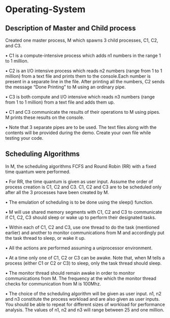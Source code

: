 # Operating-System

## Description of Master and Child process

Created one master process, M which spawns 3 child processes, C1, C2, and C3.

• C1 is a compute-intensive process which adds n1 numbers in the range 1 to 1 million.

• C2 is an I/O intensive process which reads n2 numbers (range from 1 to 1 million) from a text file and prints them to the console.Each number is present in a separate line in the file. After printing all the numbers, C2 sends the message “Done Printing” to M using an ordinary pipe.

• C3 is both compute and I/O intensive which reads n3 numbers (range from 1 to 1 million) from a text file and adds them up.

• C1 and C3 communicate the results of their operations to M using pipes. M prints these results on the console.

• Note that 3 separate pipes are to be used. The text files along with the contents will be provided during the demo. Create your own file while testing your code.




## Scheduling Algorithms

In M, the scheduling algorithms FCFS and Round Robin (RR) with a fixed time quantum were performed. 

• For RR, the time quantum is given as user input. Assume the order of process creation is C1, C2 and C3. C1, C2 and C3 are to be scheduled only after all the 3 processes have been created by M. 

• The emulation of scheduling is to be done using the sleep() function. 

• M will use shared memory segments with C1, C2 and C3 to communicate if C1, C2, C3 should sleep or wake up to perform their designated tasks. 

• Within each of C1, C2 and C3, use one thread to do the task (mentioned earlier) and another to monitor communications from M and accordingly put the task thread to sleep, or wake it up. 

• All the actions are performed assuming a uniprocessor environment. 

• At a time only one of C1, C2 or C3 can be awake. Note that, when M tells a process (either C1 or C2 or C3) to sleep, only the task thread should sleep. 

• The monitor thread should remain awake in order to monitor communications from M. The frequency at the which the monitor thread checks for communication from M is 100Mhz.

• The choice of the scheduling algorithm will be given as user input. n1, n2 and n3 constitute the process workload and are also given as user inputs. You should be able to repeat for different sizes of workload for performance analysis. The values of n1, n2 and n3 will range between 25 and one million.
